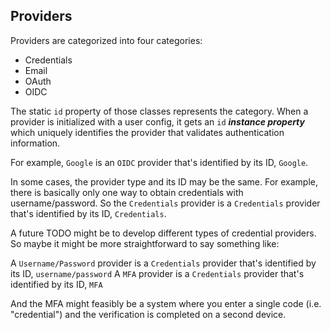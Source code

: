 ## Providers

Providers are categorized into four categories:
- Credentials
- Email
- OAuth
- OIDC

The static `id` property of those classes represents the category.
When a provider is initialized with a user config,
it gets an `id` ___instance property___ which uniquely identifies the provider that validates authentication information.


For example, `Google` is an `OIDC` provider that's identified by its ID, `Google`.

In some cases, the provider type and its ID may be the same.
For example, there is basically only one way to obtain credentials with username/password.
So the `Credentials` provider is a `Credentials` provider that's identified by its ID, `Credentials`.

A future TODO might be to develop different types of credential providers.
So maybe it might be more straightforward to say something like:

A `Username/Password` provider is a `Credentials` provider that's identified by its ID, `username/password`
A `MFA` provider is a `Credentials` provider that's identified by its ID, `MFA`

And the MFA might feasibly be a system where you enter a single code (i.e. "credential")
and the verification is completed on a second device.
